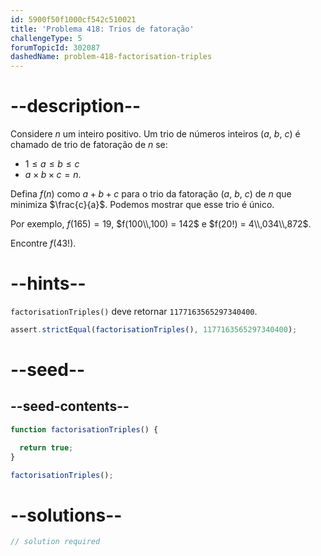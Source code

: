 ```yaml
---
id: 5900f50f1000cf542c510021
title: 'Problema 418: Trios de fatoração'
challengeType: 5
forumTopicId: 302087
dashedName: problem-418-factorisation-triples
---
```


# --description--

Considere $n$ um inteiro positivo. Um trio de números inteiros ($a$, $b$, $c$) é chamado de trio de fatoração de $n$ se:

- $1 ≤ a ≤ b ≤ c$
- $a \times b \times c = n$.

Defina $f(n)$ como $a + b + c$ para o trio da fatoração ($a$, $b$, $c$) de $n$ que minimiza $\frac{c}{a}$. Podemos mostrar que esse trio é único.

Por exemplo, $f(165) = 19$, $f(100\\,100) = 142$ e $f(20!) = 4\\,034\\,872$.

Encontre $f(43!)$.

# --hints--

`factorisationTriples()` deve retornar `1177163565297340400`.

```js
assert.strictEqual(factorisationTriples(), 1177163565297340400);
```

# --seed--

## --seed-contents--

```js
function factorisationTriples() {

  return true;
}

factorisationTriples();
```

# --solutions--

```js
// solution required
```
